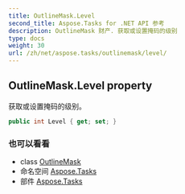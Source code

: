 ```yaml
---
title: OutlineMask.Level
second_title: Aspose.Tasks for .NET API 参考
description: OutlineMask 财产. 获取或设置掩码的级别
type: docs
weight: 30
url: /zh/net/aspose.tasks/outlinemask/level/
---
```

## OutlineMask.Level property

获取或设置掩码的级别。

```csharp
public int Level { get; set; }
```

### 也可以看看

* class [OutlineMask](../)
* 命名空间 [Aspose.Tasks](../../outlinemask/)
* 部件 [Aspose.Tasks](../../../)



